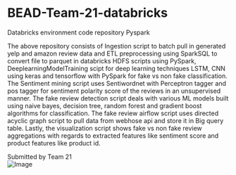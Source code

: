 # BEAD-Team-21-databricks
Databricks environment code repository Pyspark<br/>

The above repository consists of Ingestion script to batch pull in generated yelp and amazon review data and ETL preprocessing using SparkSQL to convert file to parquet in databricks HDFS scripts using PySpark, DeeplearningModelTraining scipt for deep learning techniques LSTM, CNN using keras and tensorflow with PySpark for fake vs non fake classification. The Sentiment mining script uses Sentiwordnet with Perceptron tagger and pos tagger for sentiment polarity score of the reviews in an unsupervised manner. The fake review detection script deals with various ML models built using naive bayes, decision tree, random forest and gradient boost algorithms for classification. The fake review airflow script uses directed acyclic graph script to pull data from webhose api and store it in Big query table. Lastly, the visualization script shows fake vs non fake review aggregations with regards to extracted features like sentiment score and product features like product id.

Submitted by Team 21<br/>
![Image](https://github.com/sabrish89/BEAD-Team-21-databricks/blob/master/Team_21_roster.PNG)<br/>
